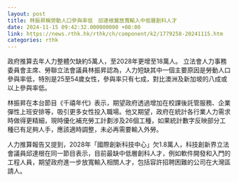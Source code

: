 ```yaml
---
layout: post
title: 林振昇稱勞動人口參與率低　邱達根冀放寬輸入中低層創科人才
date: 2024-11-15 09:42:32.000000000 +08:00
link: https://news.rthk.hk/rthk/ch/component/k2/1779258-20241115.htm
categories: rthk
---
```


政府推算去年人力整體欠缺約5萬人，至2028年更增至18萬人。 立法會人力事務委員會主席、勞聯立法會議員林振昇認為，人力短缺其中一個主要原因是勞動人口參與率低，特別是25至54歲女性，參與率只有七成，對比澳洲及新加坡的八成或以上參與率低。

林振昇在本台節目《千禧年代》表示，期望政府透過增加在校課後託管服務、企業彈性上班安排等，吸引更多女性投入職場。他又期望，政府在統計各行業人力需求時做得更精細，現時優化補充勞工計劃涉及26個工種，如果統計數字反映部分工種已有足夠人手，應該適時調整，未必再需要輸入外勞。

人力推算報告又提到，2028年「國際創新科技中心」欠1.8萬人，科技創新界立法會議員邱達根在同一節目表示，目前最缺中低層創科人才，例如軟件開發和入門的工程人員，期望政府進一步放寬輸入相關人才，包括容許招聘困難的公司在大灣區請人。
